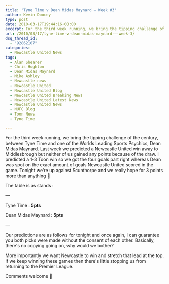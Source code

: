 ```yaml
---
title: 'Tyne Time v Dean Midas Maynard – Week #3'
author: Kevin Doocey
type: post
date: 2010-03-17T19:44:16+00:00
excerpt: For the third week running, we bring the tipping challenge of the century, between Tyne Time and one of the Worlds Leading Sports Psychics, Dean Midas Maynard. Last week we predicted a Newcastle United win away to Middlesbrough but neither of us gained any points because of the draw..
url: /2010/03/17/tyne-time-v-dean-midas-maynard-–-week-3/
dsq_thread_id:
  - "92862107"
categories:
  - Newcastle United News
tags:
  - Alan Shearer
  - Chris Hughton
  - Dean Midas Maynard
  - Mike Ashley
  - Newcastle news
  - Newcastle United
  - Newcastle United Blog
  - Newcastle United Breaking News
  - Newcastle United Latest News
  - Newcastle United News
  - NUFC Blog
  - Toon News
  - Tyne Time

---
```

For the third week running, we bring the tipping challenge of the century, between Tyne Time and one of the Worlds Leading Sports Psychics, Dean Midas Maynard. Last week we predicted a Newcastle United win away to Middlesbrough but neither of us gained any points because of the draw. I predicted a 1-3 Toon win so we got the four goals part right whereas  Dean was spot on the exact amount of goals Newcastle United scored in the game. Tonight we're up against Scunthorpe and we really hope for 3 points more than anything 🙂

The table is as stands :

&#8212;

Tyne Time : **5pts**

Dean Midas Maynard : **5pts**

&#8212;

Our predictions are as follows for tonight and once again, I can guarantee you both picks were made without the consent of each other. Basically, there's no copying going on, why would we bother?

More importantly we want Newcastle to win and stretch that lead at the top. If we keep winning these games then there's little stopping us from returning to the Premier League.

Comments welcome 🙂
